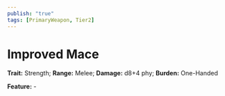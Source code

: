 ```yaml
---
publish: "true"
tags: [PrimaryWeapon, Tier2]
---
```

# Improved Mace

**Trait:** Strength; **Range:** Melee; **Damage:** d8+4 phy; **Burden:** One-Handed

**Feature:** -
